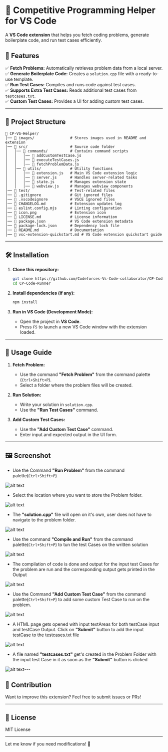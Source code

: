 # 🚀 Competitive Programming Helper for VS Code

A **VS Code extension** that helps you fetch coding problems, generate boilerplate code, and run test cases efficiently.

## 📌 Features

✅ **Fetch Problems:** Automatically retrieves problem data from a local server.  
✅ **Generate Boilerplate Code:** Creates a `solution.cpp` file with a ready-to-use template.  
✅ **Run Test Cases:** Compiles and runs code against test cases.  
✅ **Supports Extra Test Cases:** Reads additional test cases from `testcases.txt`.  
✅ **Custom Test Cases:** Provides a UI for adding custom test cases.  

---

## 📂 Project Structure

```
📁 CP-VS-Helper/
│── 📁 images/                # Stores images used in README and extension
│── 📁 src/                   # Source code folder
│   │── 📁 commands/          # Contains command scripts
│   │   │── 📄 addCustomTestCase.js
│   │   │── 📄 executeTestCases.js
│   │   │── 📄 fetchProblemData.js
│   │── 📁 utils/             # Utility functions
│   │   │── 📄 extension.js   # Main VS Code extension logic
│   │   │── 📄 server.js      # Handles server-related tasks
│   │   │── 📄 state.js       # Manages extension state
│   │   │── 📄 webview.js     # Manages webview components
│── 📁 test/                  # Test-related files
│── 📄 .gitignore             # Git ignored files
│── 📄 .vscodeignore          # VSCE ignored files
│── 📄 CHANGELOG.md           # Extension updates log
│── 📄 eslint.config.mjs      # Linting configuration
│── 📄 icon.png               # Extension icon
│── 📄 LICENSE.md             # License information
│── 📄 package.json           # VS Code extension metadata
│── 📄 package-lock.json      # Dependency lock file
│── 📄 README.md              # Documentation
│── 📄 vsc-extension-quickstart.md # VS Code extension quickstart guide

```

---

## 🛠️ Installation

1. **Clone this repository:**
   ```sh
   git clone https://github.com/Codeforces-Vs-Code-collaborator/CP-Code-Runner.git
   cd CP-Code-Runner
   ```

2. **Install dependencies (if any):**
   ```sh
   npm install
   ```

3. **Run in VS Code (Development Mode):**
   - Open the project in **VS Code**.
   - Press `F5` to launch a new VS Code window with the extension loaded.

---

## 🚀 Usage Guide

1. **Fetch Problem:**
   - Use the command **"Fetch Problem"** from the command palette (`Ctrl+Shift+P`).
   - Select a folder where the problem files will be created.

2. **Run Solution:**
   - Write your solution in `solution.cpp`.
   - Use the **"Run Test Cases"** command.

3. **Add Custom Test Cases:**
   - Use the **"Add Custom Test Case"** command.
   - Enter input and expected output in the UI form.

---

## 🖼️ Screenshot

- Use the Command **"Run Problem"** from the command palette(`Ctrl+Shift+P`)

![alt text](https://github.com/sahilmadaan048/cp-vs-helper/raw/HEAD/images/runProblem.png)

- Select the location where you want to store the Problem folder.

![alt text](https://github.com/sahilmadaan048/cp-vs-helper/raw/HEAD/images/selectLocation.png)

- The **"solution.cpp"** file will open on it's own, user does not have to navigate to the problem folder.

![alt text](https://github.com/sahilmadaan048/cp-vs-helper/raw/HEAD/images/openSolution.png)

- Use the command **"Compile and Run"** from the command palette(`Ctrl+Shift+P`) to tun the test Cases on the written solution

![alt text](https://github.com/sahilmadaan048/cp-vs-helper/raw/HEAD/images/compileAndRun.png)

- The compilation of code is done and output for the input test Cases for the problem are run and the corresponding output gets printed in the Output

![alt text](https://github.com/sahilmadaan048/cp-vs-helper/raw/HEAD/images/compilation.png)

- Use the Command **"Add Custom Test Case"** from the command palette(`Ctrl+Shift+P`) to add some custom Test Case to run on the problem.

![alt text](https://github.com/sahilmadaan048/cp-vs-helper/raw/HEAD/images/addCustomeTestCase.png)

- A HTML page gets opened with input textAreas for both testCase input and testCase Output. Click on **"Submit"** button to add the input testCase to the 
testcases.txt file

![alt text](https://github.com/sahilmadaan048/cp-vs-helper/raw/HEAD/images/takeCustomInput.png)

- A file named **"testcases.txt"** get's created in the Problem Folder with the input test Case in it as soon as the **"Submit"** button is clicked

![alt text](https://github.com/sahilmadaan048/cp-vs-helper/raw/HEAD/images/testcasesFileCreation.png)---

## 📌 Contribution

Want to improve this extension? Feel free to submit issues or PRs!

---

## 📜 License

MIT License

---

Let me know if you need modifications! 🚀